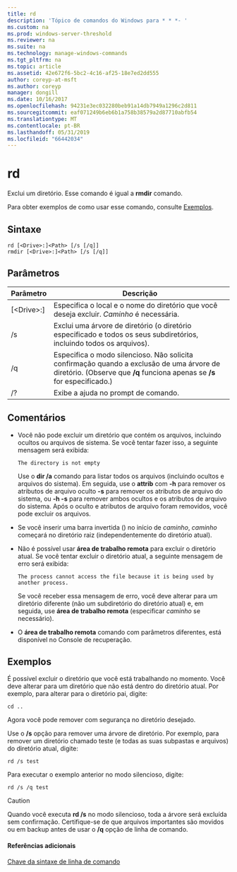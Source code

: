 ```yaml
---
title: rd
description: 'Tópico de comandos do Windows para * * *- '
ms.custom: na
ms.prod: windows-server-threshold
ms.reviewer: na
ms.suite: na
ms.technology: manage-windows-commands
ms.tgt_pltfrm: na
ms.topic: article
ms.assetid: 42e672f6-5bc2-4c16-af25-18e7ed2dd555
author: coreyp-at-msft
ms.author: coreyp
manager: dongill
ms.date: 10/16/2017
ms.openlocfilehash: 94231e3ec032280beb91a14db7949a1296c2d811
ms.sourcegitcommit: eaf071249b6eb6b1a758b38579a2d87710abfb54
ms.translationtype: MT
ms.contentlocale: pt-BR
ms.lasthandoff: 05/31/2019
ms.locfileid: "66442034"
---
```

# <a name="rd"></a>rd



Exclui um diretório. Esse comando é igual a **rmdir** comando.

Para obter exemplos de como usar esse comando, consulte [Exemplos](#BKMK_examples).

## <a name="syntax"></a>Sintaxe

```
rd [<Drive>:]<Path> [/s [/q]]
rmdir [<Drive>:]<Path> [/s [/q]]
```

## <a name="parameters"></a>Parâmetros

|     Parâmetro     |                                                                 Descrição                                                                  |
|-------------------|----------------------------------------------------------------------------------------------------------------------------------------------|
| [\<Drive>:]<Path> |                      Especifica o local e o nome do diretório que você deseja excluir. *Caminho* é necessária.                       |
|        /s         |                     Exclui uma árvore de diretório (o diretório especificado e todos os seus subdiretórios, incluindo todos os arquivos).                      |
|        /q         | Especifica o modo silencioso. Não solicita confirmação quando a exclusão de uma árvore de diretório. (Observe que **/q** funciona apenas se **/s** for especificado.) |
|        /?         |                                                     Exibe a ajuda no prompt de comando.                                                     |

## <a name="remarks"></a>Comentários

-   Você não pode excluir um diretório que contém os arquivos, incluindo ocultos ou arquivos de sistema. Se você tentar fazer isso, a seguinte mensagem será exibida:

    `The directory is not empty`

    Use o **dir /a** comando para listar todos os arquivos (incluindo ocultos e arquivos do sistema). Em seguida, use o **attrib** com **-h** para remover os atributos de arquivo oculto **-s** para remover os atributos de arquivo do sistema, ou **-h -s** para remover ambos ocultos e os atributos de arquivo do sistema. Após o oculto e atributos de arquivo foram removidos, você pode excluir os arquivos.
-   Se você inserir uma barra invertida (\) no início de *caminho*, *caminho* começará no diretório raiz (independentemente do diretório atual).
-   Não é possível usar **área de trabalho remota** para excluir o diretório atual. Se você tentar excluir o diretório atual, a seguinte mensagem de erro será exibida:

    `The process cannot access the file because it is being used by another process.`

    Se você receber essa mensagem de erro, você deve alterar para um diretório diferente (não um subdiretório do diretório atual) e, em seguida, use **área de trabalho remota** (especificar *caminho* se necessário).
-   O **área de trabalho remota** comando com parâmetros diferentes, está disponível no Console de recuperação.

## <a name="BKMK_examples"></a>Exemplos

É possível excluir o diretório que você está trabalhando no momento. Você deve alterar para um diretório que não está dentro do diretório atual. Por exemplo, para alterar para o diretório pai, digite:
```
cd ..
```
Agora você pode remover com segurança no diretório desejado.

Use o **/s** opção para remover uma árvore de diretório. Por exemplo, para remover um diretório chamado teste (e todas as suas subpastas e arquivos) do diretório atual, digite:
```
rd /s test
```
Para executar o exemplo anterior no modo silencioso, digite:
```
rd /s /q test
```

> [!CAUTION]
> Quando você executa **rd /s** no modo silencioso, toda a árvore será excluída sem confirmação. Certifique-se de que arquivos importantes são movidos ou em backup antes de usar o **/q** opção de linha de comando.

#### <a name="additional-references"></a>Referências adicionais

[Chave da sintaxe de linha de comando](command-line-syntax-key.md)